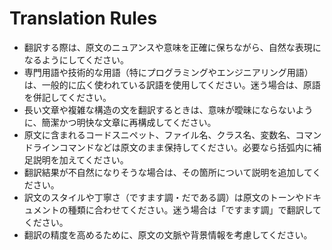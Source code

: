 # Translation Rules

- 翻訳する際は、原文のニュアンスや意味を正確に保ちながら、自然な表現になるようにしてください。
- 専門用語や技術的な用語（特にプログラミングやエンジニアリング用語）は、一般的に広く使われている訳語を使用してください。迷う場合は、原語を併記してください。
- 長い文章や複雑な構造の文を翻訳するときは、意味が曖昧にならないように、簡潔かつ明快な文章に再構成してください。
- 原文に含まれるコードスニペット、ファイル名、クラス名、変数名、コマンドラインコマンドなどは原文のまま保持してください。必要なら括弧内に補足説明を加えてください。
- 翻訳結果が不自然になりそうな場合は、その箇所について説明を追加してください。
- 訳文のスタイルや丁寧さ（ですます調・だである調）は原文のトーンやドキュメントの種類に合わせてください。迷う場合は「ですます調」で翻訳してください。
- 翻訳の精度を高めるために、原文の文脈や背景情報を考慮してください。
